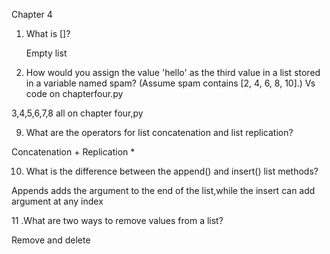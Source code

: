 Chapter 4

1. What is []?
  
     Empty list

2. How would you assign the value 'hello' as the third value in a list stored in a variable named spam? (Assume spam contains [2, 4, 6, 8, 10].)
 Vs code on chapterfour.py

3,4,5,6,7,8 all on chapter four,py

9. What are the operators for list concatenation and list replication?

Concatenation +
Replication *

10. What is the difference between the append() and insert() list methods?

Appends adds the argument to the end of the list,while the insert can add argument at any index

11 .What are two ways to remove values from a list?

  Remove and delete
